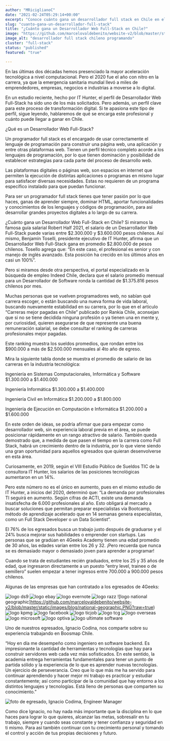 ```yaml
---
author: "MRiciglianoC"
date: "2021-02-24T05:29:14+00:00"
excerpt: "Conoce cuánto gana un desarrollador full stack en Chile en el año 2021"
slug: "cuanto-gana-un-desarrollador-full-stack"
title: "¿Cuánto gana un Desarrollador Web Full-Stack en Chile?"
image: "https://github.com/marcelovaldebenito/website-v2/blob/master/static/images/blog/desarrollador-full-stack-chileno.jpg?raw=true"
image_alt: "desarrollador full stack chileno programando"
cluster: "full-stack"
status: "published"
featured: "true"

---
```


En las últimas dos décadas hemos presenciado la mayor aceleración tecnológica a nivel computacional. Pero el 2020 fue el año con nitro en la carrera, ya que la emergencia sanitaria mundial llevó a miles de emprendedores, empresas, negocios e industrias a moverse a lo digital. 

En un estudio reciente, hecho por IT Hunter, el perfil de Desarrollador Web Full-Stack ha sido uno de los más solicitados. Pero además, un perfil clave para este proceso de transformación digital. Si te apasiona este tipo de perfil, sigue leyendo, hablaremos de qué se encarga este profesional y cuánto puede llegar a ganar en Chile.

¿Qué es un Desarrollador Web Full-Stack?

Un programador full stack es el encargado de usar correctamente el lenguaje de programación para construir una página web, una aplicación y entre otras plataformas web. Tienen un perfil técnico completo acorde a los lenguajes de programación, por lo que tienen dominación y posibilidad de establecer estrategias para cada parte del proceso de desarrollo web.

Las plataformas digitales o páginas web, son espacios en internet que permiten la ejecución de distintas aplicaciones o programas en mismo lugar para satisfacer diversas necesidades. Estas no requieren de un programa específico instalado para que puedan funcionar. 

Para ser un programador full stack tienes que tener pasión por lo que haces, ganas de aprender siempre, dominar HTML, aportar funcionalidades y conocimientos de los lenguajes y códigos de programación, para así desarrollar grandes proyectos digitales a lo largo de su carrera.




¿Cuánto gana un Desarrollador Web Full-Stack en Chile?
Si miramos la famosa guía salarial Robert Half 2021, el salario de un Desarrollador Web Full-Stack puede varias entre $2.300.000 y $3.600.000 pesos chilenos. Así mismo, Benjamín Toselli, presidente ejecutivo de IT Hunter, afirma que un Desarrollador Web Full-Stack gana en promedio $2.800.000 de pesos chilenos. Tosello agrega que: “En este caso, el profesional es senior y con manejo de inglés avanzado. Esta posición ha crecido en los últimos años en casi un 100%”. 

Pero si miramos desde otra perspectiva, el portal especializado en la búsqueda de empleo Indeed Chile, declara que el salario promedio mensual para un Desarrollador de Software ronda la cantidad de $1.375.816 pesos chilenos por mes. 

Muchas personas que se vuelven programadores web, no sabían qué carrera escoger, o están buscando una nueva forma de vida laboral, buscando nuevamente estabilidad en su carrera, por lo que en el articulo “Carreras mejor pagadas en Chile” publicado por Rankia Chile, aconsejan que si no se tiene decidida ninguna profesión o ya tienen una en mente y, por curiosidad, quieren asegurarse de que represente una buena remuneración salarial, se debe consultar el ranking de carreras profesionales mejor pagadas. 

Este ranking muestra los sueldos promedios, que rondan entre los $900.000 a más de $2.500.000 mensuales al 4to año de egreso. 

Mira la siguiente tabla donde se muestra el promedio de salario de las carreras en la industria tecnológica:


Ingeniería en Sistemas Computacionales, Informática y Software
$1.300.000 a $1.400.000


Ingeniería Informática
                                      $1.300.000 a $1.400.000


Ingeniería Civil en Informática
                          $1.200.000 a $1.800.000


Ingeniería de Ejecución en Computación e Informática
     $1.200.000 a $1.600.000


En este orden de ideas, se podría afirmar que para empezar como desarrollador web, sin experiencia laboral previa en el área, se puede posicionar rápidamente en un rango atractivo de salario. También queda demostrado que, a medida de que pasen el tiempo en 
la carrera como Full Stack, habrá un crecimiento dentro de la industria, por lo que viene siendo una gran oportunidad para aquellos egresados que quieran desenvolverse en esta área. 

Curiosamente, en 2019, según el VIII Estudio Público de Sueldos TIC de la consultora IT Hunter, los salarios de las posiciones tecnológicas aumentaron en un 14%. 

Pero este número no es el único en aumento, pues en el mismo estudio de IT Hunter, a inicios del 2020, determinó que: “La demanda por profesionales TI seguirá en aumento. Según cifras de ACTI, existe una demanda insatisfecha de 6.000 profesionales al año. Esto obligará al mercado a buscar soluciones que permitan preparar especialistas vía Bootcamp, método de aprendizaje acelerado que en 14 semanas genera especialistas, como un Full Stack Developer o un Data Scientist”.

El 76% de los egresados busca un trabajo justo después de graduarse y el 24% busca mejorar sus habilidades o emprender con startups. Las personas que se gradúan en 4Geeks Academy tienen una edad promedio de 30 años, las edades varían entre los 26 y 32. ¡Pero recuerda que nunca se es demasiado mayor o demasiado joven para aprender a programar!

Cuando se trata de estudiantes recién graduados, entre los 25 y 35 años de edad, que ingresaron directamente a un puesto “entry level, trainee o de semillero” suelen empezar a tener ingresos entre 700.000 a 900.000 pesos chilenos. 


Algunas de las empresas que han contratado a los egresados de 4Geeks:

![logo ds9](https://github.com/marcelovaldebenito/website-v2/blob/master/static/images/blog/ds9.PNG?raw=true)
![logo ebay](https://github.com/marcelovaldebenito/website-v2/blob/master/static/images/blog/ebay.PNG?raw=true)
![logo evernote](https://github.com/marcelovaldebenito/website-v2/blob/master/static/images/blog/en.PNG?raw=true)
![logo razz](https://github.com/marcelovaldebenito/website-v2/blob/master/static/images/blog/razz.PNG?raw=true)
![logo national geographic]https://github.com/marcelovaldebenito/website-v2/blob/master/static/images/blog/national-geographic.PNG?raw=true)
![logo kpmg](https://github.com/marcelovaldebenito/website-v2/blob/master/static/images/blog/kpmg.PNG?raw=true)
![logo facebook](https://github.com/marcelovaldebenito/website-v2/blob/master/static/images/blog/facebook.PNG?raw=true)
![logo ticjob](https://github.com/marcelovaldebenito/website-v2/blob/master/static/images/blog/ticjob.PNG?raw=true)
![logo tcg](https://github.com/marcelovaldebenito/website-v2/blob/master/static/images/blog/tcg.PNG?raw=true)
![logo overseas](https://github.com/marcelovaldebenito/website-v2/blob/master/static/images/blog/os.PNG?raw=true)
![logo microsoft](https://github.com/marcelovaldebenito/website-v2/blob/master/static/images/blog/microsofot.PNG?raw=true)
![logo optiva](https://github.com/marcelovaldebenito/website-v2/blob/master/static/images/blog/op.PNG?raw=true)
![logo ultimate software](https://github.com/marcelovaldebenito/website-v2/blob/master/static/images/blog/ult.PNG?raw=true)


Uno de nuestros egresados, Ignacio Codina, nos comparte sobre su experiencia trabajando en Boosmap Chile.

“Hoy en día me desempeño como ingeniero en software backend. Es impresionante la cantidad de herramientas y tecnologías que hay para construir servidores web cada vez más sofisticados. En este sentido, la academia entrega herramientas fundamentales para tener un punto de partida sólido y la experiencia de lo que es aprender nuevas tecnologías. Un ejercicio de perseverancia. Creo que lo que más me ha servido para continuar aprendiendo y hacer mejor mi trabajo es practicar y estudiar constantemente; así como participar de la comunidad que hay entorno a los distintos lenguajes y tecnologías. Está lleno de personas que comparten su conocimiento.”

![foto de egresado, Ignacio Codima, Engineer Manager](https://github.com/marcelovaldebenito/website-v2/blob/master/static/images/blog/GRUPAL_POST.jpeg?raw=true)

Como dice Ignacio, no hay nada más importante que la disciplina en lo que haces para lograr lo que quieres, alcanzar las metas, sobresalir en tu trabajo, siempre y cuando seas constante y tener confianza y seguridad en ti mismo. Para así también continuar con tu crecimiento personal y tomando el control y acción de tus propias decisiones y futuro.
